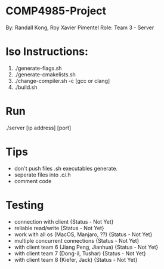 # COMP4985-Project

By:   Randall Kong, Roy Xavier Pimentel
Role: Team 3 - Server

# Iso Instructions:
1) ./generate-flags.sh
2) ./generate-cmakelists.sh
3) ./change-compiler.sh -c [gcc or clang]
4) ./build.sh


# Run
./server [ip address] [port]

# Tips
- don't push files .sh executables generate.
- seperate files into .c/.h
- comment code

# Testing
- connection with client                   {Status - Not Yet}
- reliable read/write                      {Status - Not Yet}
- work with all os (MacOS, Manjaro, ??)    {Status - Not Yet}
- multiple concurrent connections          {Status - Not Yet}
- with client team 6 (Jiang Peng, Jianhua) {Status - Not Yet}
- with client team 7 (Dong-il, Tushar)     {Status - Not Yet}
- with client team 8 (Kiefer, Jack)        {Status - Not Yet}

